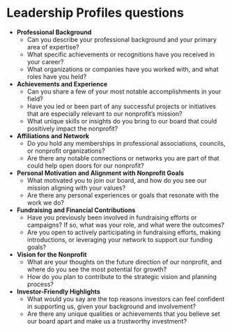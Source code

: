 # Leadership Profiles questions

- **Professional Background**
    - Can you describe your professional background and your primary area of expertise?
    - What specific achievements or recognitions have you received in your career?
    - What organizations or companies have you worked with, and what roles have you held?
- **Achievements and Experience**
    - Can you share a few of your most notable accomplishments in your field?
    - Have you led or been part of any successful projects or initiatives that are especially relevant to our nonprofit’s mission?
    - What unique skills or insights do you bring to our board that could positively impact the nonprofit?
- **Affiliations and Network**
    - Do you hold any memberships in professional associations, councils, or nonprofit organizations?
    - Are there any notable connections or networks you are part of that could help open doors for our nonprofit?
- **Personal Motivation and Alignment with Nonprofit Goals**
    - What motivated you to join our board, and how do you see our mission aligning with your values?
    - Are there any personal experiences or goals that resonate with the work we do?
- **Fundraising and Financial Contributions**
    - Have you previously been involved in fundraising efforts or campaigns? If so, what was your role, and what were the outcomes?
    - Are you open to actively participating in fundraising efforts, making introductions, or leveraging your network to support our funding goals?
- **Vision for the Nonprofit**
    - What are your thoughts on the future direction of our nonprofit, and where do you see the most potential for growth?
    - How do you plan to contribute to the strategic vision and planning process?
- **Investor-Friendly Highlights**
    - What would you say are the top reasons investors can feel confident in supporting us, given your background and involvement?
    - Are there any unique qualities or achievements that you believe set our board apart and make us a trustworthy investment?